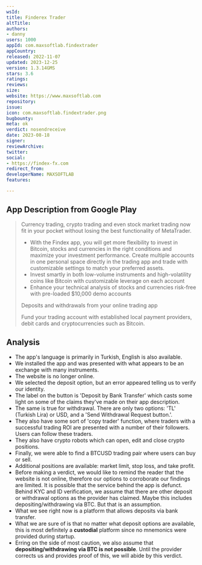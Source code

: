 ```yaml
---
wsId: 
title: Finderex Trader
altTitle: 
authors:
- danny
users: 1000
appId: com.maxsoftlab.findextrader
appCountry: 
released: 2022-11-07
updated: 2023-12-25
version: 1.3.14GMS
stars: 3.6
ratings: 
reviews: 
size: 
website: https://www.maxsoftlab.com
repository: 
issue: 
icon: com.maxsoftlab.findextrader.png
bugbounty: 
meta: ok
verdict: nosendreceive
date: 2023-08-18
signer: 
reviewArchive: 
twitter: 
social:
- https://findex-fx.com
redirect_from: 
developerName: MAXSOFTLAB
features: 

---
```


## App Description from Google Play 

> Currency trading, crypto trading and even stock market trading now fit in your pocket without losing the best functionality of MetaTrader.
>
> - With the Findex app, you will get more flexibility to invest in Bitcoin, stocks and currencies in the right conditions and maximize your investment performance. Create multiple accounts in one personal space directly in the trading app and trade with customizable settings to match your preferred assets.
> - Invest smartly in both low-volume instruments and high-volatility coins like Bitcoin with customizable leverage on each account
> - Enhance your technical analysis of stocks and currencies risk-free with pre-loaded $10,000 demo accounts
>
> Deposits and withdrawals from your online trading app
>
> Fund your trading account with established local payment providers, debit cards and cryptocurrencies such as Bitcoin.

## Analysis 

- The app's language is primarily in Turkish, English is also available.
- We installed the app and was presented with what appears to be an exchange with many instruments.
- The website is no longer online. 
- We selected the deposit option, but an error appeared telling us to verify our identity.
- The label on the button is 'Deposit by Bank Transfer' which casts some light on some of the claims they've made on their app description.
- The same is true for withdrawal. There are only two options: 'TL' (Turkish Lira) or USD, and a 'Send Withdrawal Request button.'. 
- They also have some sort of 'copy trader' function, where traders with a successful trading ROI are presented with a number of their followers. Users can follow these traders.
- They also have crypto robots which can open, edit and close crypto positions.
- Finally, we were able to find a BTCUSD trading pair where users can buy or sell.
- Additional positions are available: market limit, stop loss, and take profit.
- Before making a verdict, we would like to remind the reader that the website is not online, therefore our options to corroborate our findings are limited. It is possible that the service behind the app is defunct. Behind KYC and ID verification, we assume that there are other deposit or withdrawal options as the provider has claimed. Maybe this includes depositing/withdrawing via BTC. But that is an assumption. 
- What we see right now is a platform that allows deposits via bank transfer. 
- What we are sure of is that no matter what deposit options are available, this is most definitely a **custodial** platform since no mnemonics were provided during startup. 
- Erring on the side of most caution, we also assume that **depositing/withdrawing via BTC is not possible**. Until the provider corrects us and provides proof of this, we will abide by this verdict.
